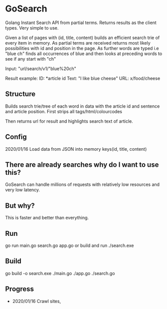 # GoSearch
Golang Instant Search API from partial terms. Returns results as the client types. 
Very simple to use.

Given a list of pages with (id, title, content) builds an efficient search trie of every item in memory.
As partial terms are received returns most likely possibilities with id and position in the page.
As further words are typed i.e "blue ch" finds all occurrences of blue and then looks at preceding words to see if any start with "ch"

Input: "url/search/v1/"blue%20ch"

Result example:
ID: *article id
Text: "I like blue cheese"
URL: x/food/cheese

## Structure
Builds search trie/tree of each word in data with the article id and sentence and article position.
First strips all tags/html/colourcodes

Then returns url for result and highlights search text of article.

## Config
2020/01/16 Load data from JSON into memory keys(id, title, content)

## There are already searches why do I want to use this?
GoSearch can handle millions of requests with relatively low resources and very low latency.

## But why?
This is faster and better than everything.

## Run
go run main.go search.go app.go
or build and run ./search.exe

## Build
go build -o search.exe ./main.go ./app.go ./search.go

## Progress
- 2020/01/16 Crawl sites, 
